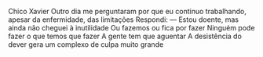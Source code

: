 Chico Xavier
Outro dia me perguntaram por que eu continuo trabalhando, apesar da enfermidade, das limitações Respondi:
— Estou doente, mas ainda não cheguei à inutilidade Ou fazemos ou fica por fazer Ninguém pode fazer o que temos que fazer A gente tem que aguentar A desistência do dever gera um complexo de culpa muito grande
